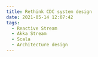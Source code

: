 ```yaml
---
title: Rethink CDC system design
date: 2021-05-14 12:07:42
tags:
  - Reactive Stream
  - Akka Stream
  - Scala
  - Architecture design
---
```

